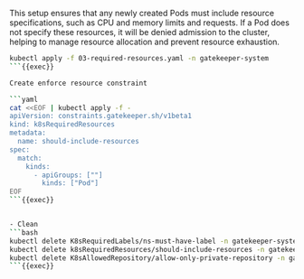 This setup ensures that any newly created Pods must include resource specifications, such as CPU and memory limits and requests. If a Pod does not specify these resources, it will be denied admission to the cluster, helping to manage resource allocation and prevent resource exhaustion.

```bash
kubectl apply -f 03-required-resources.yaml -n gatekeeper-system
```{{exec}}

Create enforce resource constraint

```yaml
cat <<EOF | kubectl apply -f -
apiVersion: constraints.gatekeeper.sh/v1beta1
kind: k8sRequiredResources
metadata:
  name: should-include-resources
spec:
  match:
    kinds:
      - apiGroups: [""]
        kinds: ["Pod"]
EOF
```{{exec}}


- Clean
```bash
kubectl delete K8sRequiredLabels/ns-must-have-label -n gatekeeper-system
kubectl delete k8sRequiredResources/should-include-resources -n gatekeeper-system
kubectl delete K8sAllowedRepository/allow-only-private-repository -n gatekeeper-system
```{{exec}}
